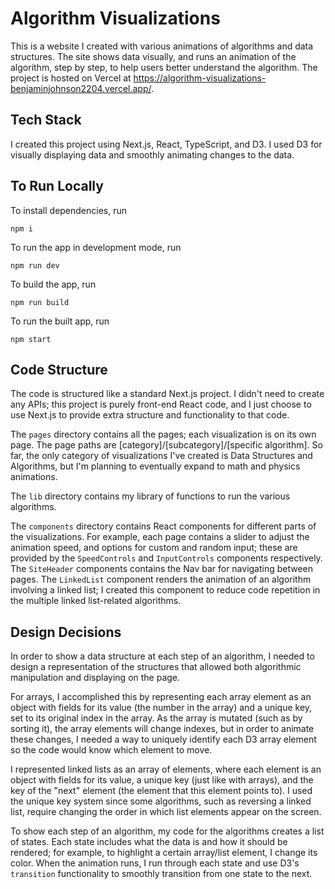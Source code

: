# Algorithm Visualizations

This is a website I created with various animations of algorithms and data structures. The site shows data visually, and runs an animation of the algorithm, step by step, to help users better understand the algorithm. The project is hosted on Vercel at https://algorithm-visualizations-benjaminjohnson2204.vercel.app/.

## Tech Stack

I created this project using Next.js, React, TypeScript, and D3. I used D3 for visually displaying data and smoothly animating changes to the data.

## To Run Locally

To install dependencies, run

```
npm i
```

To run the app in development mode, run

```
npm run dev
```

To build the app, run

```
npm run build
```

To run the built app, run

```
npm start
```

## Code Structure

The code is structured like a standard Next.js project. I didn't need to create any APIs; this project is purely front-end React code, and I just choose to use Next.js to provide extra structure and functionality to that code.

The `pages` directory contains all the pages; each visualization is on its own page. The page paths are [category]/[subcategory]/[specific algorithm]. So far, the only category of visualizations I've created is Data Structures and Algorithms, but I'm planning to eventually expand to math and physics animations.

The `lib` directory contains my library of functions to run the various algorithms.

The `components` directory contains React components for different parts of the visualizations. For example, each page contains a slider to adjust the animation speed, and options for custom and random input; these are provided by the `SpeedControls` and `InputControls` components respectively. The `SiteHeader` components contains the Nav bar for navigating between pages. The `LinkedList` component renders the animation of an algorithm involving a linked list; I created this component to reduce code repetition in the multiple linked list-related algorithms.

## Design Decisions

In order to show a data structure at each step of an algorithm, I needed to design a representation of the structures that allowed both algorithmic manipulation and displaying on the page.

For arrays, I accomplished this by representing each array element as an object with fields for its value (the number in the array) and a unique key, set to its original index in the array. As the array is mutated (such as by sorting it), the array elements will change indexes, but in order to animate these changes, I needed a way to uniquely identify each D3 array element so the code would know which element to move.

I represented linked lists as an array of elements, where each element is an object with fields for its value, a unique key (just like with arrays), and the key of the "next" element (the element that this element points to). I used the unique key system since some algorithms, such as reversing a linked list, require changing the order in which list elements appear on the screen.

To show each step of an algorithm, my code for the algorithms creates a list of states. Each state includes what the data is and how it should be rendered; for example, to highlight a certain array/list element, I change its color. When the animation runs, I run through each state and use D3's `transition` functionality to smoothly transition from one state to the next.

